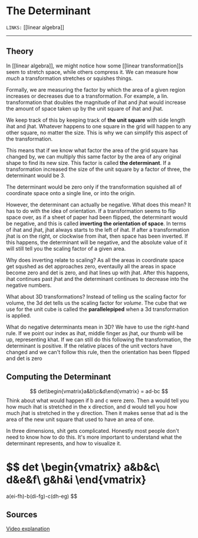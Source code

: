 # The Determinant
`LINKS:` [[linear algebra]]

---
## Theory
In [[linear algebra]], we might notice how some [[linear transformation]]s seem to stretch space, while others compress it. We can measure how *much* a transformation stretches or squishes things.

Formally, we are measuring the factor by which the area of a given region increases or decreases due to a transformation. For example, a lin. transformation that doubles the magnitude of ihat and jhat would increase the amount of space taken up by the unit square of ihat and jhat. 

We keep track of this by keeping track of **the unit square** with side length ihat and jhat. Whatever happens to one square in the grid will happen to any other square, no matter the size. This is why we can simplify this aspect of the transformation. 

This means that if we know what factor the area of the grid square has changed by, we can multiply this same factor by the area of any original shape to find its new size. This factor is called **the determinant**. If a transformation increased the size of the unit square by a factor of three, the determinant would be 3. 

The determinant would be zero only if the transformation squished all of coordinate space onto a single line, or into the origin. 

However, the determinant can actually be negative. What does this mean? It has to do with the idea of orientation. If a transformation seems to flip space over, as if a sheet of paper had been flipped, the determinant would be negative, and this is called **inverting the orientation of space**. In terms of ihat and jhat, jhat always starts to the left of ihat. If after a transformation jhat is on the right, or clockwise from ihat, then space has been inverted. If this happens, the determinant will be negative, and the absolute value of it will still tell you the scaling factor of a given area. 

Why does inverting relate to scaling? As all the areas in coordinate space get squshed as det approaches zero, eventaully all the areas in space become zero and det is zero, and ihat lines up with jhat. After this happens, ihat continues past jhat and the determinant continues to decrease into the negative numbers. 

What about 3D transformations? Instead of telling us the scaling factor for volume, the 3d det tells us the scaling factor for *volume*. The cube that we use for the unit cube is called the **parallelepiped** when a 3d transformation is applied. 

What do negative determinants mean in 3D? We have to use the right-hand rule. If we point our index as ihat, middle finger as jhat, our thumb will be up, representing khat. If we can still do this following the transformation, the determinant is positive. If the relative places of the unit vectors have changed and we can't follow this rule, then the orientation has been flipped and det is zero

## Computing the Determinant
$$
det\begin{vmatrix}a&b\\c&d\end{vmatrix} = ad-bc
$$
Think about what would happen if b and c were zero. Then a would tell you how much ihat is stretched in the x direction, and d would tell you how much jhat is stretched in the y direction. Then it makes sense that ad is the area of the new unit square that used to have an area of one. 

In three dimensions, shit gets complicated. Honestly most people don't need to know how to do this. It's more important to understand what the determinant represents, and how to visualize it. 

$$
det \begin{vmatrix}
a&b&c\\
d&e&f\\
g&h&i
\end{vmatrix}
=
a(ei-fh)-b(di-fg)-c(dh-eg)
$$

## Sources
[Video explanation](https://www.youtube.com/watch?v=Ip3X9LOh2dk&list=PLZHQObOWTQDPD3MizzM2xVFitgF8hE_ab)